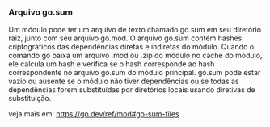 ### Arquivo go.sum

Um módulo pode ter um arquivo de texto chamado go.sum em seu diretório raiz, junto com seu arquivo go.mod.  O arquivo go.sum contém hashes criptográficos das dependências diretas e indiretas do módulo.  Quando o comando go baixa um arquivo .mod ou .zip do módulo no cache do módulo, ele calcula um hash e verifica se o hash corresponde ao hash correspondente no arquivo go.sum do módulo principal.  go.sum pode estar vazio ou ausente se o módulo não tiver dependências ou se todas as dependências forem substituídas por diretórios locais usando diretivas de substituição.

veja mais em: https://go.dev/ref/mod#go-sum-files